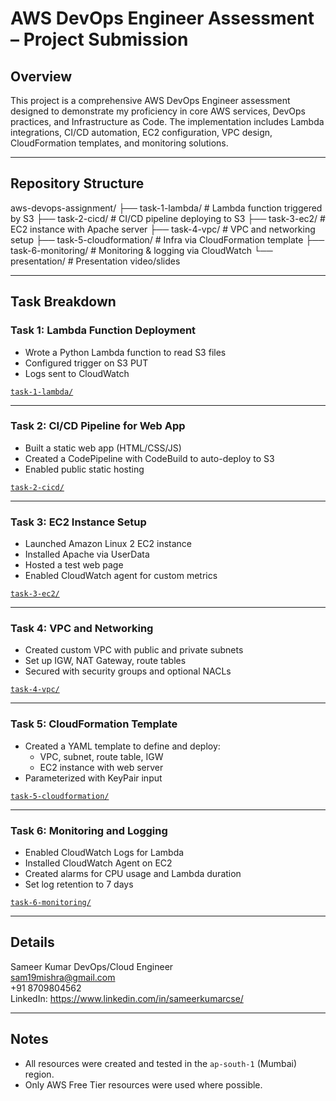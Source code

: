 # AWS DevOps Engineer Assessment – Project Submission

##  Overview

This project is a comprehensive AWS DevOps Engineer assessment designed to demonstrate my proficiency in core AWS services, DevOps practices, and Infrastructure as Code. The implementation includes Lambda integrations, CI/CD automation, EC2 configuration, VPC design, CloudFormation templates, and monitoring solutions.

---

##  Repository Structure
aws-devops-assignment/
├── task-1-lambda/ # Lambda function triggered by S3
├── task-2-cicd/ # CI/CD pipeline deploying to S3
├── task-3-ec2/ # EC2 instance with Apache server
├── task-4-vpc/ # VPC and networking setup
├── task-5-cloudformation/ # Infra via CloudFormation template
├── task-6-monitoring/ # Monitoring & logging via CloudWatch
└── presentation/ # Presentation video/slides


---

##  Task Breakdown

###  Task 1: Lambda Function Deployment
- Wrote a Python Lambda function to read S3 files
- Configured trigger on S3 PUT
- Logs sent to CloudWatch

 [`task-1-lambda/`](./task-1-lambda/)

---

###  Task 2: CI/CD Pipeline for Web App
- Built a static web app (HTML/CSS/JS)
- Created a CodePipeline with CodeBuild to auto-deploy to S3
- Enabled public static hosting

 [`task-2-cicd/`](./task-2-cicd/)

---
###  Task 3: EC2 Instance Setup
- Launched Amazon Linux 2 EC2 instance
- Installed Apache via UserData
- Hosted a test web page
- Enabled CloudWatch agent for custom metrics

 [`task-3-ec2/`](./task-3-ec2/)

---

###  Task 4: VPC and Networking
- Created custom VPC with public and private subnets
- Set up IGW, NAT Gateway, route tables
- Secured with security groups and optional NACLs

 [`task-4-vpc/`](./task-4-vpc/)

---

###  Task 5: CloudFormation Template
- Created a YAML template to define and deploy:
  - VPC, subnet, route table, IGW
  - EC2 instance with web server
- Parameterized with KeyPair input

 [`task-5-cloudformation/`](./task-5-cloudformation/)

---

###  Task 6: Monitoring and Logging
- Enabled CloudWatch Logs for Lambda
- Installed CloudWatch Agent on EC2
- Created alarms for CPU usage and Lambda duration
- Set log retention to 7 days

 [`task-6-monitoring/`](./task-6-monitoring/)


---

## Details

Sameer Kumar
DevOps/Cloud Engineer  
 sam19mishra@gmail.com  
 +91 8709804562  
 LinkedIn: https://www.linkedin.com/in/sameerkumarcse/

---

##  Notes

- All resources were created and tested in the `ap-south-1` (Mumbai) region.
- Only AWS Free Tier resources were used where possible.




